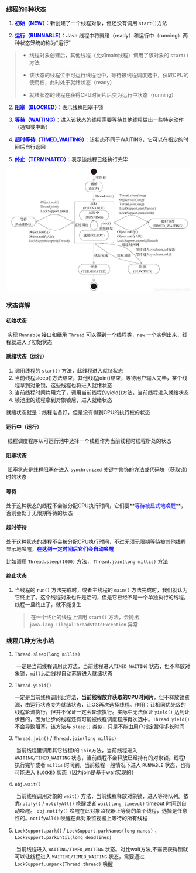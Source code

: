 ### 线程的6种状态

1. <font color=blue>**初始（NEW）**</font>：新创建了一个线程对象，但还没有调用 `start()`方法

1. <font color=blue>**运行（RUNNABLE）**</font>：Java 线程中将就绪（ready）和运行中（running）两种状态笼统的称为“运行”

  > - 线程对象创建后，其他线程（比如main线程）调用了该对象的 `start()` 方法
  >
  > - 该状态的线程位于可运行线程池中，等待被线程调度选中，获取CPU的使用权，此时处于就绪状态（ready）
  >
  > - 就绪状态的线程在获得CPU时间片后变为运行中状态（running）

2. <font color=blue>**阻塞（BLOCKED）**</font>：表示线程阻塞于锁

3. <font color=blue>**等待（WAITING）**</font>：进入该状态的线程需要等待其他线程做出一些特定动作（通知或中断）

4. <font color=blue>**超时等待（TIMED_WAITING）**</font>：该状态不同于WAITING，它可以在指定的时间后自行返回

5. <font color=blue>**终止（TERMINATED）**</font>：表示该线程已经执行完毕

![线程状态的切换](.\images\线程状态.png)



### 状态详解

#### 初始状态

​		实现 `Runnable` 接口和继承 `Thread` 可以得到一个线程类，`new` 一个实例出来，线程就进入了初始状态

#### 就绪状态（运行）

1. 调用线程的 `start()` 方法，此线程进入就绪状态
2. 当前线程sleep()方法结束，其他线程join()结束，等待用户输入完毕，某个线程拿到对象锁，这些线程也将进入就绪状态
3. 当前线程时间片用完了，调用当前线程的yield()方法，当前线程进入就绪状态
4. 锁池里的线程拿到对象锁后，进入就绪状态

就绪状态就是：线程准备好，但是没有得到CPU的执行权的状态

#### 运行中（运行）

​		线程调度程序从可运行池中选择一个线程作为当前线程时线程所处的状态



#### 阻塞状态

​		阻塞状态是线程阻塞在进入 `synchronized` 关键字修饰的方法或代码块（获取锁）时的状态



#### 等待

​		处于这种状态的线程不会被分配CPU执行时间，它们要**<font color=blue>等待被显式地唤醒</font>**，否则会处于无限期等待的状态

#### 超时等待

​		处于这种状态的线程不会被分配CPU执行时间，不过无须无限期等待被其他线程显示地唤醒，<font color=blue>**在达到一定时间后它们会自动唤醒**</font>

比如调用 `Thread.sleep(1000)` 方法， `Thread.join(long millis)` 方法

#### 终止状态

1. 当线程的 `run()` 方法完成时，或者主线程的 `main()` 方法完成时，我们就认为它终止了。这个线程对象也许是活的，但是它已经不是一个单独执行的线程。线程一旦终止了，就不能复生

   > ​		在一个终止的线程上调用 `start()` 方法，会抛出 `java.lang.IllegalThreadStateException` 异常



### 线程几种方法小结

1. `Thread.sleep(long millis)`

   ​		一定是当前线程调用此方法，当前线程进入`TIMED_WAITING` 状态，但不释放对象锁，`millis`后线程自动苏醒进入就绪状态

2. `Thread.yield()`

   ​		一定是当前线程调用此方法，**当前线程放弃获取的CPU时间片**，但不释放锁资源，由运行状态变为就绪状态，让OS再次选择线程。作用：让相同优先级的线程轮流执行，但并不保证一定会轮流执行。实际中无法保证 `yield()` 达到让步目的，因为让步的线程还有可能被线程调度程序再次选中。`Thread.yield()` 不会导致阻塞。该方法与 `sleep()` 类似，只是不能由用户指定暂停多长时间

3. `Thread.join()` / `Thread.join(long millis)`

   ​		当前线程里调用其它线程t的 `join`方法，当前线程进入 `WAITING/TIMED_WAITING` 状态，当前线程不会释放已经持有的对象锁。线程t执行完毕或者 `millis` 时间到，当前线程一般情况下进入 `RUNNABLE` 状态，也有可能进入 `BLOCKED` 状态（因为join是基于wait实现的）

4. `obj.wait()`

   ​		当前线程调用对象的 `wait()` 方法，当前线程释放对象锁，进入等待队列。依靠`notify()` / `notifyAll()` 唤醒或者 `wait(long timeout)`  timeout 时间到自动唤醒。
   `obj.notify()` 唤醒在此对象监视器上等待的单个线程，选择是任意性的。`notifyAll()` 唤醒在此对象监视器上等待的所有线程

5. `LockSupport.park()` / `LockSupport.parkNanos(long nanos)` ，`LockSupport.parkUntil(long deadlines)`

   ​		 当前线程进入 `WAITING/TIMED_WAITING` 状态。对比wait方法,不需要获得锁就可以让线程进入 `WAITING/TIMED_WAITING` 状态，需要通过 `LockSupport.unpark(Thread thread)` 唤醒

